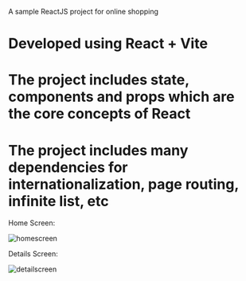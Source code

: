 A sample ReactJS project for online shopping

# Developed using React + Vite
# The project includes state, components and props which are the core concepts of React
# The project includes many dependencies for internationalization, page routing, infinite list, etc

Home Screen:

![homescreen](https://github.com/user-attachments/assets/7bdb8c05-3427-4b8a-8644-4910b52c3791)

Details Screen:

![detailscreen](https://github.com/user-attachments/assets/d1b704b7-8ac7-4917-aa37-fff14fee79c0)

